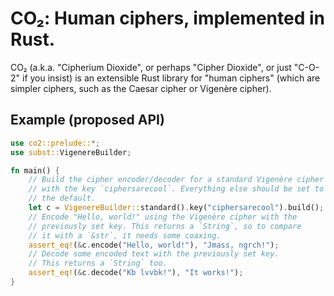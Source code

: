 # CO₂: Human ciphers, implemented in Rust.

CO₂ (a.k.a. "Cipherium Dioxide", or perhaps "Cipher Dioxide", or just "C-O-2" if you insist) is an extensible Rust library for "human ciphers" (which are simpler ciphers, such as the Caesar cipher or Vigenère cipher).

## Example (proposed API)
```rs
use co2::prelude::*;
use subst::VigenereBuilder;

fn main() {
    // Build the cipher encoder/decoder for a standard Vigenère cipher
    // with the key `ciphersarecool`. Everything else should be set to
    // the default.
    let c = VigenereBuilder::standard().key("ciphersarecool").build();
    // Encode "Hello, world!" using the Vigenère cipher with the
    // previously set key. This returns a `String`, so to compare
    // it with a `&str`, it needs some coaxing.
    assert_eq!(&c.encode("Hello, world!"), "Jmass, ngrch!");
    // Decode some encoded text with the previously set key.
    // This returns a `String` too.
    assert_eq!(&c.decode("Kb lvvbk!"), "It works!");
}
```